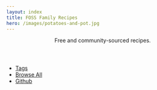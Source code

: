 ```yaml
---
layout: index
title: FOSS Family Recipes
hero: /images/potatoes-and-pot.jpg
---
```


<header>
<p>Free and community-sourced recipes.</p>
</header>

<ul class="actions">
<li><a href="/categories" class="button big">Tags</a></li>
<li><a href="/all-recipes" class="button big">Browse All</a></li>
<li><a href="https://github.com/thenaterhood/fossrecipes" class="button big">Github</a></li>
</ul>
